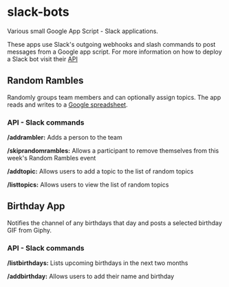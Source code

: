 # slack-bots
Various small Google App Script - Slack applications.

These apps use Slack's outgoing webhooks and slash commands to post messages from a Google app script. For more information on how to deploy a Slack bot visit their [API](https://api.slack.com/apps)

## Random Rambles
Randomly groups team members and can optionally assign topics.
The app reads and writes to a [Google spreadsheet](https://docs.google.com/spreadsheets/d/1DavAlt6IAHHZaplTEvHbBsXL01huuivndFEv8YftuhI). 

### API - Slack commands
**/addrambler:**
Adds a person to the team

**/skiprandomrambles:**
Allows a participant to remove themselves from this week's Random Rambles event

**/addtopic:**
Allows users to add a topic to the list of random topics

**/listtopics:**
Allows users to view the list of random topics


## Birthday App
Notifies the channel of any birthdays that day and posts a selected birthday GIF from Giphy.

### API - Slack commands
**/listbirthdays:**
Lists upcoming birthdays in the next two months


**/addbirthday:**
Allows users to add their name and birthday
